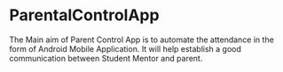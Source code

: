 # ParentalControlApp
The Main aim of Parent Control App is to automate the attendance in the form of Android Mobile Application. It will help establish a good communication between Student Mentor and parent.

